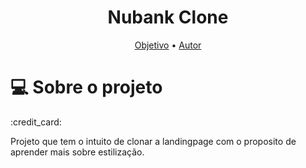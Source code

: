 <h1 align="center">Nubank Clone</h1>

<p align="center">
 <a href="#objetivo">Objetivo</a> • 
 <a href="#autor">Autor</a>
</p>

<h1>💻 Sobre o projeto</h1>
:credit_card:
<p>Projeto que tem o intuito de clonar a landingpage com o proposito de aprender mais sobre estilização.</p>
